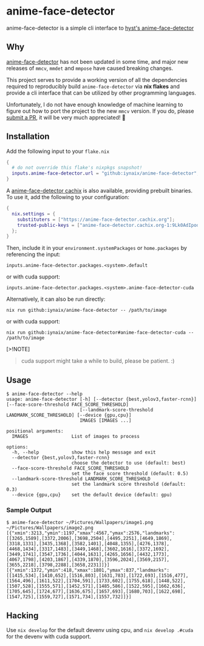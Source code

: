 # anime-face-detector

anime-face-detector is a simple cli interface to [hyst's anime-face-detector](https://github.com/hysts/anime-face-detector)

## Why
[anime-face-detector](https://github.com/hysts/anime-face-detector) has not been updated in some time, and major new releases of `mmcv`, `mmdet` and `mmpose` have caused breaking changes.

This project serves to provide a working version of all the dependencies required to reproducibly build `anime-face-detector` via **nix flakes** and provide a cli interface that can be utilized by other programming languages.

Unfortunately, I do not have enough knowledge of machine learning to figure out how to port the project to the new `mmcv` version. If you do, please [submit a PR](https://github.com/hysts/anime-face-detector/pulls), it will be very much appreciated! 🙏

## Installation

Add the following input to your `flake.nix`
```nix
{
  # do not override this flake's nixpkgs snapshot!
  inputs.anime-face-detector.url = "github:iynaix/anime-face-detector";
}
```
A [anime-face-detector cachix](https://anime-face-detector.cachix.org) is also available, providing prebuilt binaries. To use it, add the following to your configuration:
```nix
{
  nix.settings = {
    substituters = ["https://anime-face-detector.cachix.org"];
    trusted-public-keys = ["anime-face-detector.cachix.org-1:9Lk0AdIpodsqUfjd8KePju5IDrMEdwZhGHLVAj/Pu5M="];
  };
}
```

Then, include it in your `environment.systemPackages` or `home.packages` by referencing the input:

```
inputs.anime-face-detector.packages.<system>.default
```

or with cuda support:
```
inputs.anime-face-detector.packages.<system>.anime-face-detector-cuda
```

Alternatively, it can also be run directly:

```
nix run github:iynaix/anime-face-detector -- /path/to/image
```

or with cuda support:
```
nix run github:iynaix/anime-face-detector#anime-face-detector-cuda -- /path/to/image
```

[>!NOTE]
> cuda support might take a while to build, please be patient. :)

## Usage

```console
$ anime-face-detector --help
usage: anime-face-detector [-h] [--detector {best,yolov3,faster-rcnn}] [--face-score-threshold FACE_SCORE_THRESHOLD]
                           [--landmark-score-threshold LANDMARK_SCORE_THRESHOLD] [--device {gpu,cpu}]
                           IMAGES [IMAGES ...]

positional arguments:
  IMAGES                List of images to process

options:
  -h, --help            show this help message and exit
  --detector {best,yolov3,faster-rcnn}
                        choose the detector to use (default: best)
  --face-score-threshold FACE_SCORE_THRESHOLD
                        set the face score threshold (default: 0.5)
  --landmark-score-threshold LANDMARK_SCORE_THRESHOLD
                        set the landmark score threshold (default: 0.3)
  --device {gpu,cpu}    set the default device (default: gpu)
```

### Sample Output
```console
$ anime-face-detector ~/Pictures/Wallpapers/image1.png ~/Pictures/Wallpapers/image2.png
[{"xmin":3213,"ymin":1197,"xmax":4567,"ymax":2576,"landmarks":[[3265,1589],[3372,2006],[3698,2504],[4495,2251],[4649,1869],[3318,1331],[3435,1368],[3582,1401],[4048,1355],[4276,1378],[4468,1434],[3317,1483],[3449,1468],[3602,1616],[3372,1692],[3449,1741],[3547,1736],[4044,1631],[4265,1656],[4432,1773],[4067,1798],[4203,1867],[4339,1870],[3596,2024],[3569,2157],[3655,2218],[3798,2288],[3658,2231]]}]
[{"xmin":1372,"ymin":418,"xmax":1801,"ymax":837,"landmarks":[[1415,534],[1410,652],[1516,803],[1631,783],[1722,693],[1516,477],[1564,496],[1611,522],[1704,591],[1733,602],[1755,618],[1448,522],[1507,528],[1555,571],[1452,571],[1485,586],[1522,595],[1662,636],[1705,645],[1724,677],[1636,675],[1657,693],[1680,703],[1622,698],[1547,725],[1559,727],[1571,734],[1557,732]]}]
```

## Hacking
Use `nix develop` for the default devenv using cpu, and `nix develop .#cuda` for the devenv with cuda support.